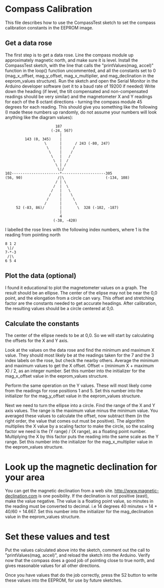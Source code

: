 # Compass Calibration

This file describes how to use the CompassTest sketch to set the compass calibration constants in the EEPROM image.


##  Get a data rose

The first step is to get a data rose.  Line the compass module up approximately magnetic north, and make sure it is level.  Install the CompassTest sketch, with the line that calls the "printValues(mag, accel)" function in the loop() function uncommented, and all the constants set to 0 (mag_x_offset, mag_y_offset, mag_x_multiplier, and mag_declination in the eeprom_values structure).  Run the sketch and open the Serial Monitor in the Arduino developer software (set it to a baud rate of 19200 if needed)
Write down the heading (if level, the tilt compensated and non-compensated readings should be very similar) and the magnetometer X and Y readings for each of the 8 octant directions - turning the compass module 45 degrees for each reading.  This should give you something like the following (I made these numbers up randomly, do not assume your numbers will look anything like the diagram values):
```
                       187 
                     (-24, 567)
                         |
         143 (0, 345)    |
                  \      |      / 243 (-80, 247)
                   \     |     /
                    \    |    /
                     \   |   /
                      \  |  /
                       \ | /
                        \|/
102----------------------*--------------------305
(56, 90)                /|\                   (-134, 108)
                       / | \
                      /  |  \
                     /   |   \
                    /    |    \
                   /     |     \ 
                  /      |      \
     52 (-83, 86)/       |       \  328 (-102, -187)
                         |
                         4
                      (-38, -420)
```
I labelled the rose lines with the following index numbers, where 1 is the reading from pointing north
```
8 1 2
 \|/
7-*-3
 /|\
6 5 4
```

##  Plot the data (optional)

I found it educational to plot the magnetometer values on a graph.  The result should be an ellipse.  The center of the elipse may not be near the 0,0 point, and the elongation from a circle can vary.  This offset and stretching factor are the constants needed to get accurate headings.  After calibration, the resulting values should be a circle centered at 0,0.

##  Calculate the constants

The center of the ellipse needs to be at 0,0.  So we will start by calculating the offsets for the X and Y axis.

Look at the values on the data rose and find the minimum and maximum X value.  They should most likely be at the readings taken for the 7 and the 3 index labels on the rose, but check the nearby others.  Average the minimum and maximum values to get the X offset.  Offset = (minimum X + maximum X) / 2, as an integer number.  Set this number into the initializer for the mag_x_offset value in the eeprom_values structure.

Perform the same operation on the Y values.  These will most likely come from the readings for rose positions 1 and 5.  Set this number into the initializer for the mag_y_offset value in the eeprom_values structure.

Next we need to turn the ellipse into a circle.  Find the range of the X and Y axis values.  The range is the maximum value minus the minimum value.  You averaged these values to calculate the offset, now subtract them (in the right order, the value that comes out must be positive).  The algorithm multiplies the X value by a scaling factor to make the circle, so the scaling factor we need is the (Y range) / (X range), as a floating point number.  Multiplying the X by this factor puts the reading into the same scale as the Y range.  Set this number into the initializer for the mag_x_multiplier value in the eeprom_values structure.

#  Look up the magnetic declination for your area

You can get the magnetic declination from a web site.  http://www.magnetic-declination.com is one posibility.  If the declination is not positive (east), make the value negative.  The value is a floating point value, so minutes in the reading must be converted to decimal.  i.e 14 degrees 40 minutes = 14 + 40/60 = 14.667.  Set this number into the initializer for the mag_declination value in the eeprom_values structure.

#  Set these values and test

Put the values calculated above into the sketch, comment out the call to "printValues(mag, accel)", and reload the sketch into the Arduino.  Verify now that the compass does a good job of pointing close to true north, and gives reasonable values for all other directions.

Once you have values that do the job correctly, press the S2 button to write these values into the EEPROM, for use by future sketches.


